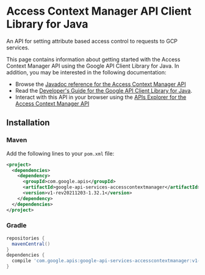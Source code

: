 # Access Context Manager API Client Library for Java

An API for setting attribute based access control to requests to GCP services.

This page contains information about getting started with the Access Context Manager API
using the Google API Client Library for Java. In addition, you may be interested
in the following documentation:

* Browse the [Javadoc reference for the Access Context Manager API][javadoc]
* Read the [Developer's Guide for the Google API Client Library for Java][google-api-client].
* Interact with this API in your browser using the [APIs Explorer for the Access Context Manager API][api-explorer]

## Installation

### Maven

Add the following lines to your `pom.xml` file:

```xml
<project>
  <dependencies>
    <dependency>
      <groupId>com.google.apis</groupId>
      <artifactId>google-api-services-accesscontextmanager</artifactId>
      <version>v1-rev20211203-1.32.1</version>
    </dependency>
  </dependencies>
</project>
```

### Gradle

```gradle
repositories {
  mavenCentral()
}
dependencies {
  compile 'com.google.apis:google-api-services-accesscontextmanager:v1-rev20211203-1.32.1'
}
```

[javadoc]: https://googleapis.dev/java/google-api-services-accesscontextmanager/latest/index.html
[google-api-client]: https://github.com/googleapis/google-api-java-client/
[api-explorer]: https://developers.google.com/apis-explorer/#p/accesscontextmanager/v1/
